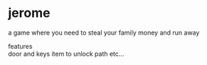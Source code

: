# jerome

a game where you need to steal your family money and run away

features  
  door and keys
  item to unlock path 
  etc...

